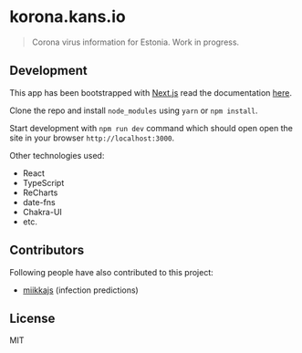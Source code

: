 # korona.kans.io

> Corona virus information for Estonia. Work in progress. 


## Development

This app has been bootstrapped with [Next.js](https://nextjs.org/) read the documentation [here](https://nextjs.org/docs/getting-started).

Clone the repo and install `node_modules` using `yarn` or `npm install`.

Start development with `npm run dev` command which should open open the site in your browser `http://localhost:3000`.

Other technologies used:

- React
- TypeScript
- ReCharts
- date-fns
- Chakra-UI 
- etc.

## Contributors
Following people have also contributed to this project: 
  - [miikkajs](https://github.com/valstu/korona-info/pulls/miikkajs) (infection predictions)


## License

MIT
